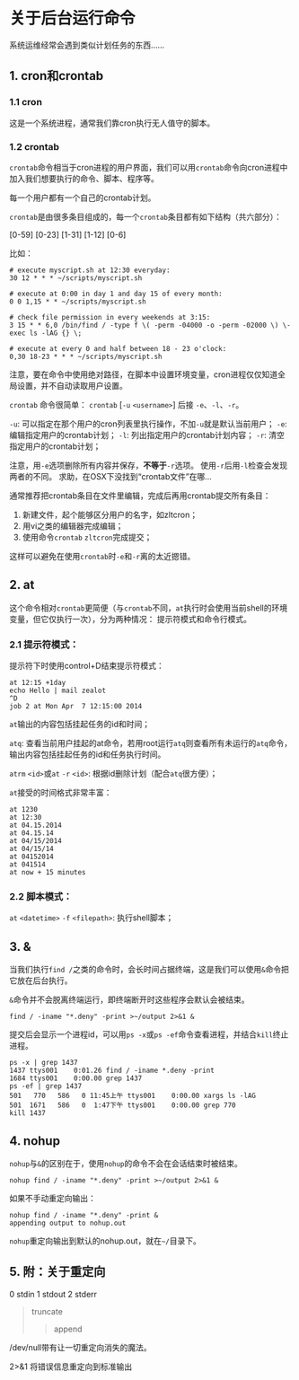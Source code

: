 # 关于后台运行命令

系统运维经常会遇到类似计划任务的东西……

## 1. cron和crontab

### 1.1 cron

这是一个系统进程，通常我们靠cron执行无人值守的脚本。

### 1.2 crontab

`crontab`命令相当于cron进程的用户界面，我们可以用`crontab`命令向cron进程中加入我们想要执行的命令、脚本、程序等。

每一个用户都有一个自己的crontab计划。

`crontab`是由很多条目组成的，每一个`crontab`条目都有如下结构（共六部分）：

<minutes>[0-59] <hours>[0-23] <days>[1-31] <months>[1-12] <weeks>[0-6] <command>

比如：

    # execute myscript.sh at 12:30 everyday:
    30 12 * * * ~/scripts/myscript.sh

    # execute at 0:00 in day 1 and day 15 of every month:
    0 0 1,15 * * ~/scripts/myscript.sh

    # check file permission in every weekends at 3:15:
    3 15 * * 6,0 /bin/find / -type f \( -perm -04000 -o -perm -02000 \) \-exec ls -lAG {} \;

    # execute at every 0 and half between 18 - 23 o'clock:
    0,30 18-23 * * * ~/scripts/myscript.sh

注意，要在命令中使用绝对路径，在脚本中设置环境变量，cron进程仅仅知道全局设置，并不自动读取用户设置。

`crontab` 命令很简单：
`crontab` [`-u` `<username>`] 后接 `-e`、`-l`、`-r`。

`-u`: 可以指定在那个用户的cron列表里执行操作，不加`-u`就是默认当前用户；
`-e`: 编辑指定用户的crontab计划；
`-l`: 列出指定用户的crontab计划内容；
`-r`: 清空指定用户的crontab计划；

注意，用`-e`选项删除所有内容并保存，**不等于**`-r`选项。
使用`-r`后用`-l`检查会发现两者的不同。
求助，在OSX下没找到“crontab文件”在哪…

通常推荐把crontab条目在文件里编辑，完成后再用crontab提交所有条目：

1. 新建文件，起个能够区分用户的名字，如zltcron；
2. 用vi之类的编辑器完成编辑；
3. 使用命令`crontab` `zltcron`完成提交；

这样可以避免在使用`crontab`时`-e`和`-r`离的太近摁错。

## 2. at

这个命令相对`crontab`更简便（与`crontab`不同，`at`执行时会使用当前shell的环境变量，但它仅执行一次），分为两种情况：
提示符模式和命令行模式。

### 2.1 提示符模式：

提示符下时使用control+D结束提示符模式：

    at 12:15 +1day
    echo Hello | mail zealot
    ^D
    job 2 at Mon Apr  7 12:15:00 2014

`at`输出的内容包括挂起任务的id和时间；

`atq`: 查看当前用户挂起的at命令，若用root运行`atq`则查看所有未运行的`atq`命令，输出内容包括挂起任务的id和任务执行时间。

`atrm` `<id>`或`at` `-r` `<id>`: 根据id删除计划（配合`atq`很方便）；

`at`接受的时间格式非常丰富：

    at 1230
    at 12:30
    at 04.15.2014
    at 04.15.14
    at 04/15/2014
    at 04/15/14
    at 04152014
    at 041514
    at now + 15 minutes

### 2.2 脚本模式：

`at` `<datetime>` `-f` `<filepath>`: 执行shell脚本；

## 3. &

当我们执行`find /`之类的命令时，会长时间占据终端，这是我们可以使用`&`命令把它放在后台执行。

`&`命令并不会脱离终端运行，即终端断开时这些程序会默认会被结束。


    find / -iname "*.deny" -print >~/output 2>&1 &

提交后会显示一个进程id，可以用`ps -x`或`ps -ef`命令查看进程，并结合`kill`终止进程。

    ps -x | grep 1437
    1437 ttys001    0:01.26 find / -iname *.deny -print
    1684 ttys001    0:00.00 grep 1437
    ps -ef | grep 1437
    501   770   586   0 11:45上午 ttys001    0:00.00 xargs ls -lAG
    501  1671   586   0  1:47下午 ttys001    0:00.00 grep 770
    kill 1437

## 4. nohup

`nohup`与`&`的区别在于，使用`nohup`的命令不会在会话结束时被结束。

    nohup find / -iname "*.deny" -print >~/output 2>&1 &

如果不手动重定向输出：

    nohup find / -iname "*.deny" -print &
    appending output to nohup.out

`nohup`重定向输出到默认的nohup.out，就在`~/`目录下。

## 5. 附：关于重定向

0   stdin
1   stdout
2   stderr
>   truncate
>>  append

/dev/null带有让一切重定向消失的魔法。

2>&1 将错误信息重定向到标准输出

